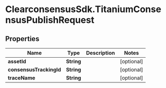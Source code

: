 # ClearconsensusSdk.TitaniumConsensusPublishRequest

## Properties

Name | Type | Description | Notes
------------ | ------------- | ------------- | -------------
**assetId** | **String** |  | [optional] 
**consensusTrackingId** | **String** |  | [optional] 
**traceName** | **String** |  | [optional] 


